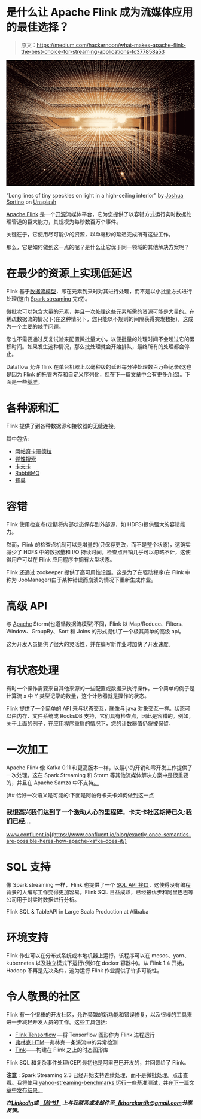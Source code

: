 # 是什么让 Apache Flink 成为流媒体应用的最佳选择？

> 原文：<https://medium.com/hackernoon/what-makes-apache-flink-the-best-choice-for-streaming-applications-fc377858a53>

![](img/01a71840ce3b9ff597e7e24cf29def83.png)

“Long lines of tiny speckles on light in a high-ceiling interior” by [Joshua Sortino](https://unsplash.com/@sortino?utm_source=medium&utm_medium=referral) on [Unsplash](https://unsplash.com?utm_source=medium&utm_medium=referral)

[Apache Flink](https://flink.apache.org/) 是一个[开源](https://hackernoon.com/tagged/open-source)流媒体平台，它为您提供了以容错方式运行实时数据处理管道的巨大能力，其规模为每秒数百万个事件。

关键在于，它使用尽可能少的资源，以单毫秒的延迟完成所有这些工作。

那么，它是如何做到这一点的呢？是什么让它优于同一领域的其他解决方案呢？

# 在最少的资源上实现低延迟

Flink 基于[数据流模型](https://research.google.com/pubs/pub43864.html)，即在元素到来时对其进行处理，而不是以小批量方式进行处理(这由 [Spark streaming](https://spark.apache.org/docs/2.2.0/streaming-programming-guide.html) 完成)。

微批次可以包含大量的元素，并且一次处理这些元素所需的资源可能是大量的。在稀疏数据流的情况下(在这种情况下，您只能以不规则的间隔获得突发数据)，这成为一个主要的棘手问题。

您也不需要通过反复试验来配置微批量大小，以便批量的处理时间不会超过它的累积时间。如果发生这种情况，那么批处理就会开始排队，最终所有的处理都会停止。

Dataflow 允许 flink 在单台机器上以毫秒级的延迟每分钟处理数百万条记录(这也是因为 Flink 的托管内存和自定义序列化，但在下一篇文章中会有更多介绍)。下面是一些[基准](https://data-artisans.com/blog/curious-case-broken-benchmark-revisiting-apache-flink-vs-databricks-runtime)。

# 各种源和汇

Flink 提供了到各种数据源和接收器的无缝连接。

其中包括:

*   [阿帕奇卡珊德拉](http://cassandra.apache.org/)
*   [弹性搜索](https://www.elastic.co/products/elasticsearch)
*   [卡夫卡](https://kafka.apache.org/)
*   [RabbitMQ](https://www.rabbitmq.com/)
*   [蜂巢](https://hive.apache.org/)

# 容错

Flink 使用检查点(定期将内部状态保存到外部源，如 HDFS)提供强大的容错能力。

然而，Flink 的检查点机制可以是增量的(只保存更改，而不是整个状态)，这确实减少了 HDFS 中的数据量和 I/O 持续时间。检查点开销几乎可以忽略不计，这使得用户可以在 Flink 应用程序中拥有大型状态。

Flink 还通过 zookeeper 提供了高可用性设置。这是为了在驱动程序(在 Flink 中称为 JobManager)由于某种错误而崩溃的情况下重新生成作业。

# 高级 API

与 [Apache](https://hackernoon.com/tagged/apache) Storm(也遵循数据流模型)不同，Flink 以 Map/Reduce、Filters、Window、GroupBy、Sort 和 Joins 的形式提供了一个极其简单的高级 api。

这为开发人员提供了很大的灵活性，并在编写新作业时加快了开发速度。

# 有状态处理

有时一个操作需要来自其他来源的一些配置或数据来执行操作。一个简单的例子是计算流 x 中 Y 类型记录的数量，这个计数器就是操作的状态。

Flink 提供了一个简单的 API 来与状态交互，就像与 java 对象交互一样。状态可以由内存、文件系统或 RocksDB 支持，它们具有检查点，因此是容错的。例如，关于上面的例子，在应用程序重启的情况下，您的计数器值仍将被保留。

# 一次加工

Apache Flink 像 Kafka 0.11 和更高版本一样，以最小的开销和零开发工作提供了一次处理。这在 Spark Streaming 和 Storm 等其他流媒体解决方案中是很重要的，并且在 Apache Samza 中不支持[。](https://cwiki.apache.org/confluence/display/SAMZA/SEP-10+Exactly-once+Processing+in+Samza)

[](https://www.confluent.io/blog/exactly-once-semantics-are-possible-heres-how-apache-kafka-does-it/) [## 恰好一次语义是可能的:下面是阿帕奇卡夫卡如何做到这一点

### 我很高兴我们达到了一个激动人心的里程碑，卡夫卡社区期待已久:我们已经…

www.confluent.io](https://www.confluent.io/blog/exactly-once-semantics-are-possible-heres-how-apache-kafka-does-it/) 

# SQL 支持

像 Spark streaming 一样，Flink 也提供了一个 [SQL API 接口](https://ci.apache.org/projects/flink/flink-docs-release-1.4/dev/table/sql.html)，这使得没有编程背景的人编写工作变得更加容易。Flink SQL 日益成熟，已经被优步和阿里巴巴等公司用于对实时数据进行分析。

Flink SQL & TableAPI in Large Scala Production at Alibaba

# 环境支持

Flink 作业可以在分布式系统或本地机器上运行。该程序可以在 mesos、yarn、kubernetes 以及独立模式下运行(例如在 docker 容器中)。从 Flink 1.4 开始，Hadoop 不再是先决条件，这为运行 Flink 作业提供了许多可能性。

# 令人敬畏的社区

Flink 有一个很棒的开发社区，允许频繁的新功能和错误修复，以及很棒的工具来进一步减轻开发人员的工作。这些工具包括:

*   [Flink Tensorflow](https://github.com/FlinkML/flink-tensorflow) —将 Tensorflow 图形作为 Flink 进程运行
*   [弗林克 HTM](https://github.com/htm-community/flink-htm)—弗林克一条溪流中的异常检测
*   [Tink](https://github.com/otherwise777/Temporal_Graph_library)——构建在 Flink 之上的时态图形库

Flink SQL 和复杂事件处理(CEP)最初也是阿里巴巴开发的，并回馈给了 Flink。

**注意** : Spark Streaming 2.3 已经开始支持连续处理，而不是微批处理。点击查看[。我将使用 yahoo-streaming-benchmarks 运行一些基准测试，并在下一篇文章中发布结果。](https://databricks.com/blog/2018/03/20/low-latency-continuous-processing-mode-in-structured-streaming-in-apache-spark-2-3-0.html)

***在***[***LinkedIn***](http://www.linkedin.com/in/kartik-khare)***或*** [***【脸书】***](https://www.facebook.com/KK.corps) ***上与我联系或发邮件至***[***【kharekartik@gmail.com***](mailto:kharekartik@gmail.com)***分享反馈。***